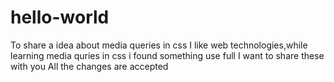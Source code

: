 # hello-world
To share a idea about media queries in css
I like web technologies,while learning media quries in css i found something use full 
I want to share these with you 
All the changes are accepted
